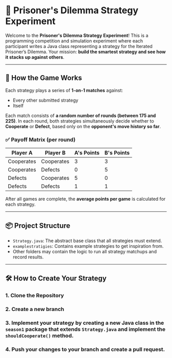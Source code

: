 # 🤝 Prisoner's Dilemma Strategy Experiment

Welcome to the **Prisoner's Dilemma Strategy Experiment**! This is a programming competition and simulation experiment where each participant writes a Java class representing a strategy for the Iterated Prisoner’s Dilemma. Your mission: **build the smartest strategy and see how it stacks up against others**.

---

## 🧠 How the Game Works

Each strategy plays a series of **1-on-1 matches** against:
- Every other submitted strategy
- Itself

Each match consists of **a random number of rounds (between 175 and 225)**. In each round, both strategies simultaneously decide whether to **Cooperate** or **Defect**, based only on the **opponent's move history so far**.

### ✅ Payoff Matrix (per round)

| Player A     | Player B     | A's Points | B's Points |
|--------------|--------------|------------|------------|
| Cooperates   | Cooperates   | 3          | 3          |
| Cooperates   | Defects      | 0          | 5          |
| Defects      | Cooperates   | 5          | 0          |
| Defects      | Defects      | 1          | 1          |

After all games are complete, the **average points per game** is calculated for each strategy.

---

## 📦 Project Structure

- `Strategy.java`: The abstract base class that all strategies must extend.
- `examplestratigies`: Contains example strategies to get inspiration from.
- Other folders may contain the logic to run all strategy matchups and record results.

---

## 🛠 How to Create Your Strategy

### 1. Clone the Repository
### 2. Create a new branch
### 3. Implement your strategy by creating a new Java class in the `season1` package that extends `Strategy.java` and implement the `shouldCooperate()` method.
### 4. Push your changes to your branch and create a pull request.



